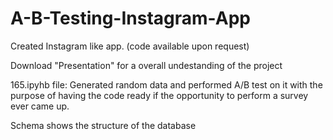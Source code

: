 # A-B-Testing-Instagram-App
Created Instagram like app. (code available upon request)

Download "Presentation" for a overall undestanding of the project

165.ipyhb file: Generated random data and performed A/B test on it with the purpose of having the code ready if the opportunity to perform a survey ever came up.

Schema shows the structure of the database
